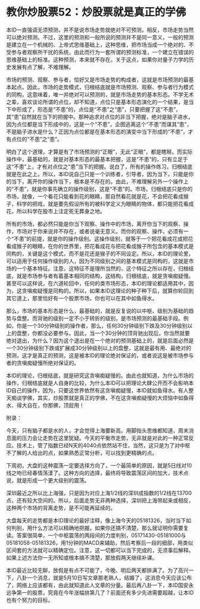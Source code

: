 教你炒股票52：炒股票就是真正的学佛
====

			

本ID一直强调无须预测，并不是说市场走势就绝对不可预测，相反，市场走势当然可以绝对预测。不过，这里的预测和一般所说的预测并不是同一意义，一般的预测是建立在一个机械的、上帝式思维基础上，这种思维，把市场当成一个绝对的、不受参与者观察所干扰的系统，由此而行为一套所谓的预测标准，一个建立在错误的思维基础上的标准。这种预测，本来就不存在。关于这点，如果你对量子力学的历史发展有点了解，不难理解。

市场的预测、观察、参与者，恰好又是市场走势的构成者，这就是市场预测的最基本起点。因此，市场的走势模式，归根结底就是市场预测、观察、参与者行为模式的同构，这意味着，唯一并绝对可以预测的，就是市场走势的基本形态。不学无术之辈，喜欢谈论所谓的点位，却不知道，点位只是基本形态演化的一个结果，是当下中形成了，形态是“不患”的，点位是“不患”之“患”，只要把握了这“不患”，其“患”自然就在当下的把握中。那种追求对点位的非当下把握，绝对是脑子进水，因为点位都是当下形成中的，这是一个“不患”，企图逃离这个“不患”而谋其“患”，不是脑子进水是什么？正因为点位都是在基本形态的演变中当下形成的“不患”，才有点位的“不患”之“患”。

明白了这个道理，才算是有了市场预测的“正眼”，无此“正眼”，都是瞎掰。而实际操作中，最基础的，就是对基本形态的最基本把握，这是“不患”的，只有立足于这“不患”上，才有对点位之“患”当下的把握。说白了，所有的操作练习，归根结底就是在此之上。所以，本ID说自己只是一个训练者，引导者，因为当下，只能是你的当下，离开你的操作当下，根本是不存在的。由此，不难理解另外一个操作上的“不患”，就是你事先确立的操作级别，这是“不患”的。市场，归根结底只是你的市场，就像，一个看花只能看到花的眼睛，那自然看花就是花，不会把花看成猴子，科学的把戏，就是要先假设所有的被科学定义为眼睛的物体，都只能把花看成花，所以科学在股市上注定死无葬身之地。

所有的市场，都必然只能是你当下观察、操作中的市场，离开你当下的观察、操作，市场对于你来说并不存在，或者说毫无意义。而你的观察、操作，必须有一个“不患”的前提，就是你的操作级别。这操作级别，就等于一个把花看成花或把花看成猴子的眼睛，在你的世界里，把花看成花与把花看成猴子所包含的基本模式是同构的，关键是这个模式，而不是花还是猴子的不同设定。所以，本ID的理论里，可以适用于任何操作级别的人，因为不同级别之间的基本模式是同构的，这就是市场的一个基本特征。注意，这特征不是理所当然的，这个特征之所以存在，归根结底，就是市场参与者有着基本相同的结构，这结构，归根结底，就是贪嗔痴疑慢。甚至可以这样说，在六道轮回中，任何的类市场形态，本ID的理论都适用其中，因为，这贪嗔痴疑慢是同构的。所以，如果本ID这理论的种子种下后，就算你轮回到其它道上，那里恰好有一个股票市场，你也可以在其中如鱼得水。

那么，市场的基本形态是什么，最基础的，就是反复说的以中枢、级别为基础的趋势与盘整。而背驰的级别一定不小于转折的级别，是市场预测的最基础手段。例如，你是一个30分钟级别的操作者，那么，任何30分钟级别下跌及30分钟级别以上的盘整，你都没必要参与。因此，当一个30分钟的顶背驰出现后，你当然就要绝对退出，为什么？因为这个退出是在一个绝对的预测基础上的，就是后面必然是一个30分钟级别下跌或扩展成30分钟级别以上的盘整，这就是最有用、最绝对的预测，这才是真正的预测，这是被本ID的理论绝对保证的，或者说这是被市场参与者的贪嗔痴疑慢所绝对保证的。

本ID的理论，归根结底，就是研究这贪嗔痴疑慢的。由此也就知道，为什么市场的操作，归根结底就是人自身的比较，为什么本ID可以把理论大肆公开而不会影响本ID自己的操作，因为，只要这世界依然有这贪嗔痴疑慢，本ID就如鱼得水。有人整天痴谈学佛，其实，炒股票就是真正的学佛，不在这贪嗔痴疑慢的大烦恼中如鱼得水、得大自在，你那佛，顶屁用！

附录：

今天，只有脑子都是水的人，才会觉得上海要新高。用脚指头思维都知道，周末消息面的压力会让走势在这里犹疑。今天的平衡市走势，无非就是对此的一种正常反应。技术上，管了指数已经N天的4040点依然站不住，当然，这只是为了对中枢不了解的人给出的点，如果熟悉正常分析，可以找到更精确的点。

下周初，大盘的这种震荡一定要选择方向了，一个最简单的原因，就是5日线对10线之吻已经春情荡漾了。这种方向的选择，最终将导致震荡区间的加大，技术点说，就是形成一个更大级别的震荡。

深圳最近之所以比上海强，只是因为对应上海1/2线的深圳成指数的1/2线在13700点，还有较大空间的。所以，后面走势无非两种选择，深圳把上海带起来或相反，这种两个市场的背离走势，是不可能再延续的。

大盘每天的走势都是本ID理论的最好注释，像上海今天的05181326，当时当下如何判别，用什么方法可以精确地把握。如果你还搞不清楚，那么就证明你需要复读。答案很简单，一个中枢震荡的两段间的力度判别，05171430-05181000与05181058-05181326，用1分钟的MACD来辅助，然后考察后一段的细部，用类似区间套的方法就可以精确定位。注意，这一切都可以当下完成的，无须事后解释。如果上述方法你一无所知或根本搞不清楚，那放假两天继续补课。

本ID最近比较无聊，放假是有点不可能了，今晚、明后两天都排满了。为了高兴一下，八卦一个消息，就是5月10日写文章那老熟人，结婚了，这消息今天应该公布了，网络上应该都有，由此就知道此人文章的分量。最后再八卦一下，本ID国安永远争第一的股票，究竟在今年涨幅排第几了？前面还有多少先进需要超越，让本ID也有个努力的目标。
